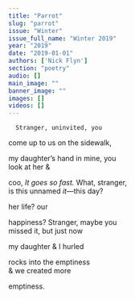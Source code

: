 ```yaml
---
title: "Parrot"
slug: "parrot"
issue: "Winter"
issue_full_name: "Winter 2019"
year: "2019"
date: "2019-01-01"
authors: ['Nick Flyn']
section: "poetry"
audio: []
main_image: ""
banner_image: ""
images: []
videos: []
---
```



      Stranger, uninvited, you  
come up to us on the sidewalk,  

my daughter’s hand in mine, you  
look at her &  

coo, *It goes so fast.* What, stranger,  
is this unnamed *it*—this day?  

her life? our  

happiness? Stranger, maybe you  
missed it, but just now  

my daughter & I hurled  

rocks into the emptiness  
& we created more  

emptiness.  



